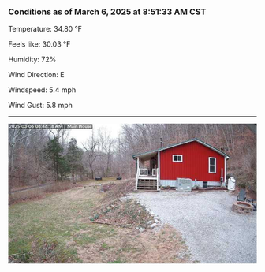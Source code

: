 ### Conditions as of March 6, 2025 at 8:51:33 AM CST 

Temperature: 34.80 &deg;F

Feels like: 30.03 &deg;F

Humidity: 72%

Wind Direction: E

Windspeed: 5.4 mph

Wind Gust: 5.8 mph

---

<img src="./images/latest.jpeg"/>

